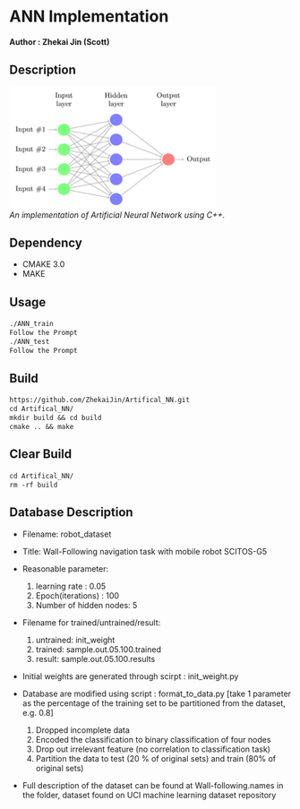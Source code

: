 # ANN Implementation 
 
#### Author : Zhekai Jin (Scott)

## Description
   ![](doc/ANN.jpg)
   *<br/>An implementation of Artificial Neural Network using C++.*


## Dependency 
* CMAKE 3.0
* MAKE


## Usage
```
./ANN_train
Follow the Prompt
./ANN_test
Follow the Prompt
```	
## Build
```
https://github.com/ZhekaiJin/Artifical_NN.git
cd Artifical_NN/
mkdir build && cd build
cmake .. && make 
```	

## Clear Build
```
cd Artifical_NN/
rm -rf build
```	

## Database Description
* Filename: robot_dataset
* Title: Wall-Following navigation task with mobile robot SCITOS-G5
* Reasonable parameter:
    1. learning rate : 0.05
    2. Epoch(iterations) : 100
    3. Number of hidden nodes: 5 

* Filename for trained/untrained/result:
     1. untrained: init_weight
     2. trained: sample.out.05.100.trained
     3. result: sample.out.05.100.results
* Initial weights are generated through scirpt : init_weight.py
* Database are modified using script : format_to_data.py [take 1 parameter as the percentage of the training set to be partitioned from the dataset, e.g. 0.8]
    1. Dropped incomplete data 
    2. Encoded the classification to binary classification of four nodes
    3. Drop out irrelevant feature (no correlation to classification task)
    4. Partition the data to test (20 % of original sets) and train (80% of original sets)
* Full description of the dataset can be found at Wall-following.names in the folder, dataset found on UCI machine learning dataset repository 
